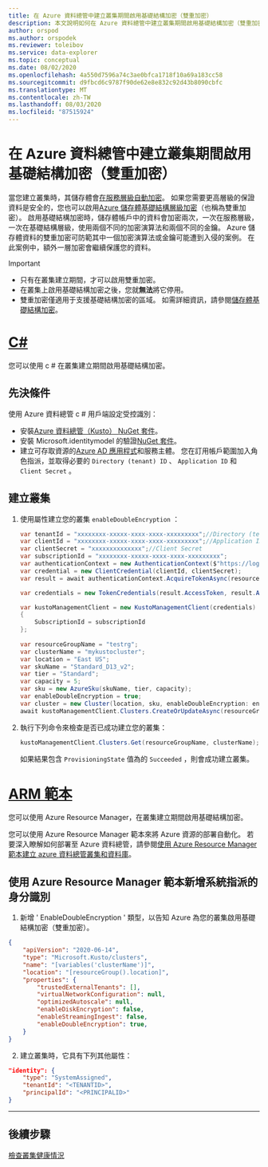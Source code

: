 ```yaml
---
title: 在 Azure 資料總管中建立叢集期間啟用基礎結構加密（雙重加密）
description: 本文說明如何在 Azure 資料總管中建立叢集期間啟用基礎結構加密（雙重加密）。
author: orspod
ms.author: orspodek
ms.reviewer: toleibov
ms.service: data-explorer
ms.topic: conceptual
ms.date: 08/02/2020
ms.openlocfilehash: 4a550d7596a74c3ae0bfca1718f10a69a183cc58
ms.sourcegitcommit: d9fbcd6c9787f90de62e8e832c92d43b8090cbfc
ms.translationtype: MT
ms.contentlocale: zh-TW
ms.lasthandoff: 08/03/2020
ms.locfileid: "87515924"
---
```

# <a name="enable-infrastructure-encryption-double-encryption-during-cluster-creation-in-azure-data-explorer"></a>在 Azure 資料總管中建立叢集期間啟用基礎結構加密（雙重加密）
  
當您建立叢集時，其儲存體會[在服務層級自動加密](/azure/storage/common/storage-service-encryption)。 如果您需要更高層級的保證資料是安全的，您也可以啟用[Azure 儲存體基礎結構層級加密](/azure/storage/common/infrastructure-encryption-enable)（也稱為雙重加密）。 啟用基礎結構加密時，儲存體帳戶中的資料會加密兩次，一次在服務層級，一次在基礎結構層級，使用兩個不同的加密演算法和兩個不同的金鑰。 Azure 儲存體資料的雙重加密可防範其中一個加密演算法或金鑰可能遭到入侵的案例。 在此案例中，額外一層加密會繼續保護您的資料。

> [!IMPORTANT]
> * 只有在叢集建立期間，才可以啟用雙重加密。
> * 在叢集上啟用基礎結構加密之後，您就**無法**將它停用。
> * 雙重加密僅適用于支援基礎結構加密的區域。 如需詳細資訊，請參閱[儲存體基礎結構加密](/azure/storage/common/infrastructure-encryption-enable)。

# <a name="c"></a>[C#](#tab/c-sharp)

您可以使用 c # 在叢集建立期間啟用基礎結構加密。

## <a name="prerequisites"></a>先決條件

使用 Azure 資料總管 c # 用戶端設定受控識別：

* 安裝[Azure 資料總管（Kusto） NuGet 套件](https://www.nuget.org/packages/Microsoft.Azure.Management.Kusto/)。
* 安裝 Microsoft.identitymodel 的驗證[NuGet 套件](https://www.nuget.org/packages/Microsoft.IdentityModel.Clients.ActiveDirectory/)。
* 建立可存取資源的[Azure AD 應用程式](/azure/active-directory/develop/howto-create-service-principal-portal)和服務主體。 您在訂用帳戶範圍加入角色指派，並取得必要的 `Directory (tenant) ID` 、 `Application ID` 和 `Client Secret` 。

## <a name="create-your-cluster"></a>建立叢集

1. 使用屬性建立您的叢集 `enableDoubleEncryption` ：

    ```csharp
    var tenantId = "xxxxxxxx-xxxxx-xxxx-xxxx-xxxxxxxxx";//Directory (tenant) ID
    var clientId = "xxxxxxxx-xxxxx-xxxx-xxxx-xxxxxxxxx";//Application ID
    var clientSecret = "xxxxxxxxxxxxxx";//Client Secret
    var subscriptionId = "xxxxxxxx-xxxxx-xxxx-xxxx-xxxxxxxxx";
    var authenticationContext = new AuthenticationContext($"https://login.windows.net/{tenantId}");
    var credential = new ClientCredential(clientId, clientSecret);
    var result = await authenticationContext.AcquireTokenAsync(resource: "https://management.core.windows.net/", clientCredential: credential);
    
    var credentials = new TokenCredentials(result.AccessToken, result.AccessTokenType);
    
    var kustoManagementClient = new KustoManagementClient(credentials)
    {
        SubscriptionId = subscriptionId
    };
                                                                                                    
    var resourceGroupName = "testrg";
    var clusterName = "mykustocluster";
    var location = "East US";
    var skuName = "Standard_D13_v2";
    var tier = "Standard";
    var capacity = 5;
    var sku = new AzureSku(skuName, tier, capacity);
    var enableDoubleEncryption = true;
    var cluster = new Cluster(location, sku, enableDoubleEncryption: enableDoubleEncryption);
    await kustoManagementClient.Clusters.CreateOrUpdateAsync(resourceGroupName, clusterName, cluster);
    ```
    
2. 執行下列命令來檢查是否已成功建立您的叢集：

    ```csharp
    kustoManagementClient.Clusters.Get(resourceGroupName, clusterName);
    ```

    如果結果包含 `ProvisioningState` 值為的 `Succeeded` ，則會成功建立叢集。

# <a name="arm-template"></a>[ARM 範本](#tab/arm)

您可以使用 Azure Resource Manager，在叢集建立期間啟用基礎結構加密。

您可以使用 Azure Resource Manager 範本來將 Azure 資源的部署自動化。 若要深入瞭解如何部署至 Azure 資料總管，請參閱[使用 Azure Resource Manager 範本建立 azure 資料總管叢集和資料庫](create-cluster-database-resource-manager.md)。

## <a name="add-a-system-assigned-identity-using-an-azure-resource-manager-template"></a>使用 Azure Resource Manager 範本新增系統指派的身分識別

1. 新增 ' EnableDoubleEncryption ' 類型，以告知 Azure 為您的叢集啟用基礎結構加密（雙重加密）。

```json
{
    "apiVersion": "2020-06-14",
    "type": "Microsoft.Kusto/clusters",
    "name": "[variables('clusterName')]",
    "location": "[resourceGroup().location]",
    "properties": {
        "trustedExternalTenants": [],
        "virtualNetworkConfiguration": null,
        "optimizedAutoscale": null,
        "enableDiskEncryption": false,
        "enableStreamingIngest": false,
        "enableDoubleEncryption": true,
    }
}
```

2. 建立叢集時，它具有下列其他屬性：

```json
"identity": {
    "type": "SystemAssigned",
    "tenantId": "<TENANTID>",
    "principalId": "<PRINCIPALID>"
}
```
---

## <a name="next-steps"></a>後續步驟

[檢查叢集健康情況](check-cluster-health.md)
